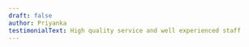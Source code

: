 ```yaml
---
draft: false
author: Priyanka
testimonialText: High quality service and well experienced staff
---
```


